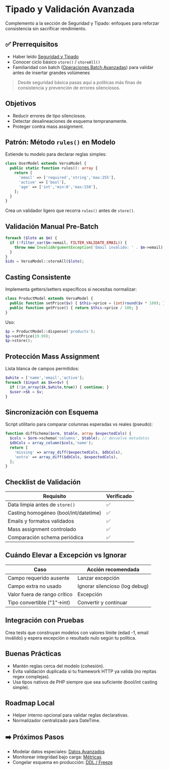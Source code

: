 # Tipado y Validación Avanzada

Complemento a la sección de Seguridad y Tipado: enfoques para reforzar consistencia sin sacrificar rendimiento.

## ✅ Prerrequisitos
- Haber leído [Seguridad y Tipado](../07-seguridad-tipado/README.md)
- Conocer ciclo básico `store()` / `storeAll()`
- Familiaridad con batch ([Operaciones Batch Avanzadas](batch-operaciones-avanzado.md)) para validar antes de insertar grandes volúmenes

> Desde seguridad básica pasas aquí a políticas más finas de consistencia y prevención de errores silenciosos.

## Objetivos
- Reducir errores de tipo silenciosos.
- Detectar desalineaciones de esquema tempranamente.
- Proteger contra mass assignment.

## Patrón: Método `rules()` en Modelo
Extiende tu modelo para declarar reglas simples:
```php
class UserModel extends VersaModel {
  public static function rules(): array {
    return [
      'email' => ['required','string','max:255'],
      'active' => ['bool'],
      'age' => ['int','min:0','max:150'],
    ];
  }
}
```
Crea un validador ligero que recorra `rules()` antes de `store()`.

## Validación Manual Pre-Batch
```php
foreach ($lote as $m) {
  if (!filter_var($m->email, FILTER_VALIDATE_EMAIL)) {
    throw new InvalidArgumentException('Email inválido: ' . $m->email);
  }
}
$ids = VersaModel::storeAll($lote);
```

## Casting Consistente
Implementa getters/setters específicos si necesitas normalizar:
```php
class ProductModel extends VersaModel {
  public function setPrice($v) { $this->price = (int)round($v * 100); }
  public function getPrice() { return $this->price / 100; }
}
```
Uso:
```php
$p = ProductModel::dispense('products');
$p->setPrice(19.99);
$p->store();
```

## Protección Mass Assignment
Lista blanca de campos permitidos:
```php
$white = ['name','email','active'];
foreach ($input as $k=>$v) {
  if (!in_array($k,$white,true)) { continue; }
  $user->$k = $v;
}
```

## Sincronización con Esquema
Script utilitario para comparar columnas esperadas vs reales (pseudo):
```php
function diffSchema($orm, $table, array $expectedCols) {
  $cols = $orm->schema('columns', $table); // devuelve metadatos
  $dbCols = array_column($cols,'name');
  return [
    'missing' => array_diff($expectedCols, $dbCols),
    'extra' => array_diff($dbCols, $expectedCols),
  ];
}
```

## Checklist de Validación
| Requisito | Verificado |
|-----------|-----------|
| Data limpia antes de `store()` | ✅ |
| Casting homogéneo (bool/int/datetime) | ✅ |
| Emails y formatos validados | ✅ |
| Mass assignment controlado | ✅ |
| Comparación schema periódica | ✅ |

## Cuándo Elevar a Excepción vs Ignorar
| Caso | Acción recomendada |
|------|--------------------|
| Campo requerido ausente | Lanzar excepción |
| Campo extra no usado | Ignorar silencioso (log debug) |
| Valor fuera de rango crítico | Excepción |
| Tipo convertible ("1"→int) | Convertir y continuar |

## Integración con Pruebas
Crea tests que construyan modelos con valores límite (edad -1, email inválido) y espera excepción o resultado nulo según tu política.

## Buenas Prácticas
- Mantén reglas cerca del modelo (cohesión).
- Evita validación duplicada si tu framework HTTP ya valida (no repitas regex complejas).
- Usa tipos nativos de PHP siempre que sea suficiente (bool/int casting simple).

## Roadmap Local
- Helper interno opcional para validar reglas declarativas.
- Normalizador centralizado para DateTime.

## ➡️ Próximos Pasos
- Modelar datos especiales: [Datos Avanzados](datos-avanzados.md)
- Monitorear integridad bajo carga: [Métricas](observabilidad/metricas.md)
- Congelar esquema en producción: [DDL / Freeze](ddl-freeze-migraciones.md)
